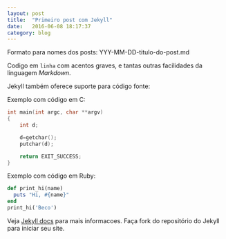 ```yaml
---
layout: post
title:  "Primeiro post com Jekyll"
date:   2016-06-08 18:17:37
category: blog
---
```


Formato para nomes dos posts: YYY-MM-DD-titulo-do-post.md

Codigo em `linha` com acentos graves, e tantas outras facilidades da linguagem _Markdown_.

Jekyll também oferece suporte para código fonte:

Exemplo com código em C:

```C
int main(int argc, char **argv)
{
    int d;

    d=getchar();
    putchar(d);

    return EXIT_SUCCESS;
}
```

Exemplo com código em Ruby:

```ruby
def print_hi(name)
  puts "Hi, #{name}"
end
print_hi('Beco')
```

Veja [Jekyll docs][jekyll] para mais informacoes. Faça fork do repositório do Jekyll para iniciar seu site.

[jekyll]:    http://jekyllrb.com

